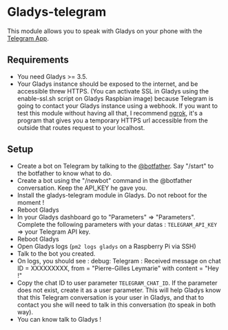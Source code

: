 Gladys-telegram
=======================

This module allows you to speak with Gladys on your phone with the [Telegram App](https://telegram.org/).


## Requirements

- You need Gladys >= 3.5.
- Your Gladys instance should be exposed to the internet, and be accessible threw HTTPS. (You can activate SSL in Gladys using the enable-ssl.sh script on Gladys Raspbian image) because Telegram is going to contact your Gladys instance using a webhook. If you want to test this module without having all that, I recommend [ngrok](https://ngrok.com/), it's a program that gives you a temporary HTTPS url accessible from the outside that routes request to your localhost.

## Setup

- Create a bot on Telegram by talking to the [@botfather](https://telegram.me/BotFather). Say "/start" to the
botfather to know what to do.
- Create a bot using the "/newbot" command in the @botfather conversation. Keep the API_KEY he gave you.
- Install the gladys-telegram module in Gladys. Do not reboot for the moment !
- Reboot Gladys
- In your Gladys dashboard go to "Parameters" => "Parameters". Complete the following parameters with your datas : `TELEGRAM_API_KEY` => your Telegram API key.
- Reboot Gladys
- Open Gladys logs (`pm2 logs gladys` on a Raspberry Pi via SSH)
- Talk to the bot you created.
- On logs, you should see :
debug: Telegram : Received message on chat ID = XXXXXXXXX, from = "Pierre-Gilles Leymarie" with content = "Hey !"
- Copy the chat ID to user parameter `TELEGRAM_CHAT_ID`. If the parameter does not exist, create it as a user parameter. This will help Gladys know that this Telegram conversation is your user in Gladys, and that to contact you she will need to talk in this conversation (to speak in both way).
- You can know talk to Gladys !
